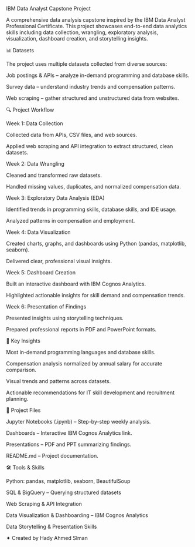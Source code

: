 IBM Data Analyst Capstone Project

A comprehensive data analysis capstone inspired by the IBM Data Analyst Professional Certificate.
This project showcases end-to-end data analytics skills including data collection, wrangling, exploratory analysis, visualization, dashboard creation, and storytelling insights.

📊 Datasets

The project uses multiple datasets collected from diverse sources:

Job postings & APIs – analyze in-demand programming and database skills.

Survey data – understand industry trends and compensation patterns.

Web scraping – gather structured and unstructured data from websites.

🔍 Project Workflow

Week 1: Data Collection

Collected data from APIs, CSV files, and web sources.

Applied web scraping and API integration to extract structured, clean datasets.

Week 2: Data Wrangling

Cleaned and transformed raw datasets.

Handled missing values, duplicates, and normalized compensation data.

Week 3: Exploratory Data Analysis (EDA)

Identified trends in programming skills, database skills, and IDE usage.

Analyzed patterns in compensation and employment.

Week 4: Data Visualization

Created charts, graphs, and dashboards using Python (pandas, matplotlib, seaborn).

Delivered clear, professional visual insights.

Week 5: Dashboard Creation

Built an interactive dashboard with IBM Cognos Analytics.

Highlighted actionable insights for skill demand and compensation trends.

Week 6: Presentation of Findings

Presented insights using storytelling techniques.

Prepared professional reports in PDF and PowerPoint formats.

🚀 Key Insights

Most in-demand programming languages and database skills.

Compensation analysis normalized by annual salary for accurate comparison.

Visual trends and patterns across datasets.

Actionable recommendations for IT skill development and recruitment planning.

📂 Project Files

Jupyter Notebooks (.ipynb) – Step-by-step weekly analysis.

Dashboards – Interactive IBM Cognos Analytics link.

Presentations – PDF and PPT summarizing findings.

README.md – Project documentation.

🛠️ Tools & Skills

Python: pandas, matplotlib, seaborn, BeautifulSoup

SQL & BigQuery – Querying structured datasets

Web Scraping & API Integration

Data Visualization & Dashboarding – IBM Cognos Analytics

Data Storytelling & Presentation Skills

✦ Created by Hady Ahmed Slman
